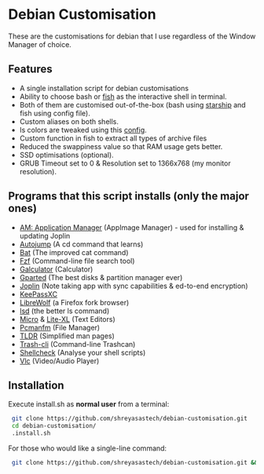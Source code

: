 # Debian Customisation
These are the customisations for debian that I use regardless of the Window Manager of choice.

## Features

- A single installation script for debian customisations
- Ability to choose bash or [fish](https://github.com/fish-shell/fish-shell) as the interactive shell in terminal.
- Both of them are customised out-of-the-box (bash using [starship](https://github.com/starship/starship) and fish using config file).
- Custom aliases on both shells.
- ls colors are tweaked using this [config](https://github.com/trapd00r/LS_COLORS/blob/master/lscolors.csh).
- Custom function in fish to extract all types of archive files
- Reduced the swappiness value so that RAM usage gets better.
- SSD optimisations (optional).
- GRUB Timeout set to 0 & Resolution set to 1366x768 (my monitor resolution).

## Programs that this script installs (only the major ones)

- [AM: Application Manager](https://github.com/ivan-hc/AM-Application-Manager) (AppImage Manager) - used for installing & updating Joplin
- [Autojump](https://github.com/wting/autojump) (A cd command that learns)
- [Bat](https://github.com/sharkdp/bat) (The improved cat command)
- [Fzf](https://github.com/junegunn/fzf) (Command-line file search tool)
- [Galculator](https://github.com/galculator/galculator) (Calculator)
- [Gparted](https://gitlab.gnome.org/GNOME/gparted) (The best disks & partition manager ever)
- [Joplin](https://github.com/laurent22/joplin) (Note taking app with sync capabilities & ed-to-end encryption)
- [KeePassXC](https://github.com/keepassxreboot/keepassxc)
- [LibreWolf](https://gitlab.com/librewolf-community/browser) (a Firefox fork browser)
- [lsd](https://github.com/lsd-rs/lsd) (the better ls command)
- [Micro](https://github.com/zyedidia/micro/) & [Lite-XL](https://github.com/lite-xl/lite-xl) (Text Editors)
- [Pcmanfm](https://github.com/lxde/pcmanfm) (File Manager)
- [TLDR](https://github.com/tldr-pages/tldr) (Simplified man pages)
- [Trash-cli](https://github.com/andreafrancia/trash-cli) (Command-line Trashcan)
- [Shellcheck](https://github.com/koalaman/shellcheck) (Analyse your shell scripts)
- [Vlc](https://github.com/videolan/vlc) (Video/Audio Player)

## Installation

Execute install.sh as **normal user** from a terminal:

```bash
 git clone https://github.com/shreyasastech/debian-customisation.git
 cd debian-customisation/
 .install.sh
```

For those who would like a single-line command:
```bash
 git clone https://github.com/shreyasastech/debian-customisation.git && cd debian-customisation/ && ./install.sh
```
